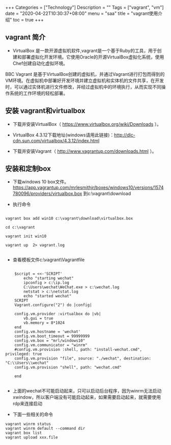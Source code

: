 +++
Categories = ["Technology"]
Description = ""
Tags = ["vagrant", "vm"]
date = "2020-04-22T10:30:37+08:00"
menu = "saa"
title = "vagrant使用介绍"
toc = true
+++

## vagrant 简介

- VirtualBox 是一款开源虚拟机软件,vagrant是一个基于Ruby的工具，用于创建和部署虚拟化开发环境。它使用Oracle的开源VirtualBox虚拟化系统，使用Chef创建自动化虚拟环境。

BBC Vagrant 是基于VirtualBox创建的虚拟机，并通过Vagrant进行打包而得到的VM环境。在虚拟机中部署好开发环境并建立虚拟机和实体机的文件共享，在开发时，可以通过实体机进行文件修改，并经过虚拟机中的环境执行，从而实现不同操作系统的工作环境的轻松部署。

## 安装 vagrant和virtualbox

- 下载并安装VirtualBox（ https://www.virtualbox.org/wiki/Downloads ）。

- VirtualBox 4.3.12下载地址(windows请用此链接)：http://dlc-cdn.sun.com/virtualbox/4.3.12/index.html

- 下载并安装Vagrant（ http://www.vagrantup.com/downloads.html ）。

## 安装和定制box

- 下载windows 10 box文件。
https://app.vagrantup.com/mrlesmithjr/boxes/windows10/versions/1574780096/providers/virtualbox.box 到c:\vagrant\download

- 执行命令

```

vagrant box add win10 c:\vagrant\download\virtualbox.box

cd c:\vagrant

vagrant init win10

vagrant up  2> vagrant.log


```
- 查看模板文件c:\vagrant\Vagrantfile

```

    $script = <<-'SCRIPT'
        echo "starting wechat"
        ipconfig > c:\ip.log
        C:\Users\wechat\WeChat.exe > c:\wechat.log
        netstat > c:\netstat.log
        echo "started wechat"
    SCRIPT
    Vagrant.configure("2") do |config|

    config.vm.provider :virtualbox do |vb|
        vb.gui = true
        vb.memory = 8*1024
    end
    config.vm.hostname = 'wechat'
    config.vm.boot_timeout = 99999999
    config.vm.box = "mrl/windows10"
    config.vm.communicator = "winrm"
    #config.vm.provision :shell, path: "install-wechat.cmd", privileged: true
    config.vm.provision "file", source: "./wechat", destination: "C:\\Users\\wechat"
    config.vm.provision "shell", path: "wechat.cmd"
    
    end
   

```

- 上面的wechat不可能启动起来，只可以启动后台程序，因为winrm无法启动xwindow，所以客户端没有可能启动起来，如果需要启动起来，就需要使用rdp来连接启动

- 下面一些相关的命令

```
vagrant winrm status
vagrant winrm default --command dir  
vagrant box list
vagrant upload xxx.file 

```


